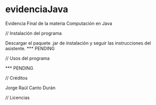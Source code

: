 # evidenciaJava
Evidencia Final de la materia Computación en Java

// Instalación del programa

  Descargar el paquete .jar de instalación y seguir las instrucciones del asistente.
  *** PENDING

// Usos del programa

  *** PENDING

// Créditos
  
   Jorge Raúl Canto Durán

// Licencias


